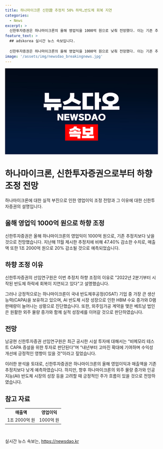 ```yaml
---
title: 하나마이크론 신한證 추정치 50% 하락…반도체 회복 지연
categories:
  - News
excerpt: >
  신한투자증권은 하나마이크론의 올해 영업익을 1000억 원으로 낮춰 전망했다. 이는 기존 추정치의 47.40% 감소한 수치로, 매출액도 20% 줄여 1조 2000억 원으로 예상됐다. 그러나 선임연구원은 국내 반도체후공정 기업 중 가장 큰 생산능력을 갖춘 하나마이크론이 올 하반기 긍정적인 주가 흐름을 보일 것으로 예측하며, AI 반도체 시장 성장과 D램 판매량 증가로 수익이 향상될 것으로 분석했다. 또한 베트남 법인과의 외주임가공 계약으로 실적 성장이 이어질 것으로 전망됐다.
feature_text: >
  ## adskorea 실시간 뉴스 속보입니다.

  신한투자증권은 하나마이크론의 올해 영업익을 1000억 원으로 낮춰 전망했다. 이는 기존 추정치의 47.40% 감소한 수치로, 매출액도 20% 줄여 1조 2000억 원으로 예상됐다. 그러나 선임연구원은 국내 반도체후공정 기업 중 가장 큰 생산능력을 갖춘 하나마이크론이 올 하반기 긍정적인 주가 흐름을 보일 것으로 예측하며, AI 반도체 시장 성장과 D램 판매량 증가로 수익이 향상될 것으로 분석했다. 또한 베트남 법인과의 외주임가공 계약으로 실적 성장이 이어질 것으로 전망됐다.
image: '/assets/img/newsdao_breakingnews.jpg'
---
```


<p><img src="/assets/img/newsdao_breakingnews.jpg" alt="adskorea 속보" /></p>

<h1>하나마이크론, 신한투자증권으로부터 하향 조정 전망</h1>

<p>하나마이크론에 대한 실적 부진으로 인한 영업이익 조정 전망과 그 이유에 대한 신한투자증권의 설명입니다.</p>

<h2 data-ke-size="size26">올해 영업익 1000억 원으로 하향 조정</h2>

<p data-ke-size="size16">신한투자증권은 올해 하나마이크론의 영업익이 1000억 원으로, 기존 추정치보다 낮을 것으로 전망했습니다. 지난해 11월 제시한 추정치에 비해 47.40% 감소한 수치로, 매출액 또한 1조 2000억 원으로 20% 감소될 것으로 예측되었습니다.</p>

<h2 data-ke-size="size26">하향 조정 이유</h2>

<p data-ke-size="size16">신한투자증권의 선임연구원은 이번 추정치 하향 조정의 이유로 "2022년 2분기부터 시작된 반도체 하락세 회복이 지연되고 있다"고 설명했습니다.</p>

<p data-ke-size="size16">그러나 긍정적으로는 하나마이크론이 국내 반도체후공정(OSAT) 기업 중 가장 큰 생산능력(CAPA)을 보유하고 있으며, AI 반도체 시장 성장으로 인한 HBM 수요 증가와 D램 판매량이 늘어나는 상황으로 진단했습니다. 또한, 외주임가공 계약을 맺은 베트남 법인은 원활한 외주 물량 증가와 함께 실적 성장세를 이어갈 것으로 판단하였습니다.</p>

<h2 data-ke-size="size26">전망</h2>

<p data-ke-size="size16">남궁현 신한투자증권 선임연구원은 최근 공시한 시설 투자에 대해서는 “비메모리 테스트 CAPA 증설을 위한 투자로 판단된다”며 “내년부터 고마진 확대에 기여하며 수익성 개선에 긍정적인 영향이 있을 것”이라고 짚었습니다.</p>

<p data-ke-size="size16">이러한 분석을 토대로, 신한투자증권은 하나마이크론의 올해 영업이익과 매출액을 기존 추정치보다 낮게 예측하였습니다. 하지만, 향후 하나마이크론의 외주 물량 증가와 인공지능(AI) 반도체 시장의 성장 등을 고려할 때 긍정적인 주가 흐름이 있을 것으로 전망하였습니다.</p>

<h2 data-ke-size="size26">참고 자료</h2>

<table>
    <tr>
        <td style="text-align: center; height: 17px;"><b>매출액</b></td>
        <td style="text-align: center; height: 17px;"><b>영업이익</b></td>
    </tr>
    <tr>
        <td style="text-align: center; height: 17px;">1조 2000억 원</td>
        <td style="text-align: center; height: 17px;">1000억 원</td>
    </tr>
</table>

<p data-ke-size="size16">&nbsp;</p>
실시간 뉴스 속보는, <a href="https://newsdao.kr" rel="dofollow">https://newsdao.kr</a>


